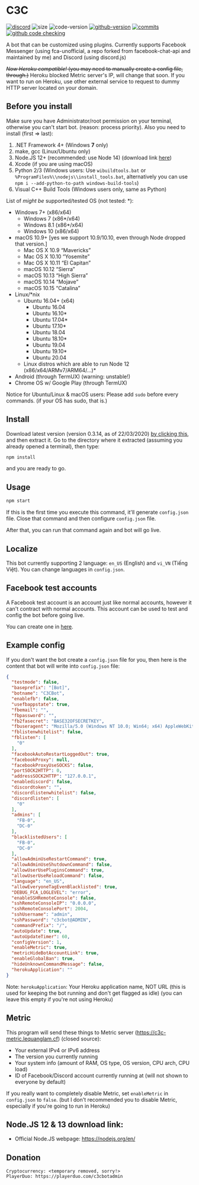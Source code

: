 # C3C
<a href="https://discord.gg/2A4bYJu"><img alt="discord" src="https://img.shields.io/discord/591223706643070976.svg?style=flat-square&label=discord"></a> <img alt="size" src="https://img.shields.io/github/repo-size/lequanglam/c3c.svg?style=flat-square&label=size"> <img alt="code-version" src="https://img.shields.io/badge/dynamic/json?color=red&label=code%20version&prefix=v&query=%24.version&url=https%3A%2F%2Fraw.githubusercontent.com%2Flequanglam%2Fc3c%2Fmaster%2Fpackage.json&style=flat-square"> <a href="https://github.com/lequanglam/c3c/releases"> <img alt="github-version" src="https://img.shields.io/github/v/release/lequanglam/c3c?include_prereleases&label=github%20version&style=flat-square"></a> <a href="https://github.com/lequanglam/c3c/commits"> <img alt="commits" src="https://img.shields.io/github/commit-activity/m/lequanglam/c3c.svg?label=commit&style=flat-square"></a> 
<a href="https://github.com/lequanglam/c3c/actions"><img alt="github code checking" src="https://github.com/lequanglam/c3c/workflows/Node.js%20CI/badge.svg?event=push&label=github%20code%20check&style=flat-square"></a>

A bot that can be customized using plugins. Currently supports Facebook Messenger (using fca-unofficial, a repo forked from facebook-chat-api and maintained by me) and Discord (using discord.js)

~~_Now Heroku compatible!_ (you may need to manually create a config file, through.)~~ Heroku blocked Metric server's IP, will change that soon.
If you want to run on Heroku, use other external service to request to dummy HTTP server located on your domain.

## Before you install
Make sure you have Administrator/root permission on your terminal, otherwise you can't start bot. (reason: process priority).
Also you need to install (first => last):

1. .NET Framework 4+ (Windows **7** only)
2. make, gcc (Linux/Ubuntu only)
3. Node.JS 12+ (recommended: use Node 14) (download link <a href="#Download">here</a>)
4. Xcode (if you are using macOS)
5. Python 2/3 (Windows users: Use `wibuildtools.bat` or `%ProgramFiles%\\nodejs\\install_tools.bat`, alternatively you can use `npm i --add-python-to-path windows-build-tools`)
6. Visual C++ Build Tools (Windows users only, same as Python)


List of *might be* supported/tested OS (not tested: \*):
- Windows 7+ (x86/x64)
  - Windows 7 (x86\*/x64)
  - Windows 8.1 (x86\*/x64)
  - Windows 10 (x86/x64)
- macOS 10.9+ [yes we support 10.9/10.10, even through Node dropped that version.]
  - Mac OS X 10.9 “Mavericks”
  - Mac OS X 10.10 “Yosemite”
  - Mac OS X 10.11 “El Capitan”
  - macOS 10.12 “Sierra”
  - macOS 10.13 “High Sierra”
  - macOS 10.14 “Mojave”
  - macOS 10.15 “Catalina”
- Linux/*nix
  - Ubuntu 16.04+ (x64)
    - Ubuntu 16.04
    - Ubuntu 16.10\*
    - Ubuntu 17.04\*
    - Ubuntu 17.10\*
    - Ubuntu 18.04
    - Ubuntu 18.10\*
    - Ubuntu 19.04
    - Ubuntu 19.10\*
    - Ubuntu 20.04
  - Linux distros which are able to run Node 12 (x86/x64/ARMv7/ARM64/...)\*
- Android (through TermUX) (warning: unstable!)
- Chrome OS w/ Google Play (through TermUX)

Notice for Ubuntu/Linux & macOS users: Please add `sudo` before every commands. (if your OS has sudo, that is.)

## Install
Download latest version (version 0.3.14, as of 22/03/2020) <a href="https://github.com/lequanglam/c3c/archive/0.3.14.zip">by clicking this</a>, and then extract it. Go to the directory where it extracted (assuming you already opened a terminal), then type: 
```bash
npm install
``` 
and you are ready to go.

## Usage
```bash
npm start
```

If this is the first time you execute this command, it'll generate `config.json` file. Close that command and then configure `config.json` file.

After that, you can run that command again and bot will go live.

## Localize
This bot currently supporting 2 language: `en_US` (English) and `vi_VN` (Tiếng Việt). You can change languages in `config.json`.

## Facebook test accounts
A Facebook test account is an account just like normal accounts, however it can't contract with normal accounts. This account can be used to test and config the bot before going live.

You can create one in [here](https://www.facebook.com/whitehat/accounts/).

## Example config
If you don't want the bot create a `config.json` file for you, then here is the content that bot will write into `config.json` file:
```json
{
  "testmode": false,
  "baseprefix": "[Bot]",
  "botname": "C3CBot",
  "enablefb": false,
  "usefbappstate": true,
  "fbemail": "",
  "fbpassword": "",
  "fb2fasecret": "BASE32OFSECRETKEY",
  "fbuseragent": "Mozilla/5.0 (Windows NT 10.0; Win64; x64) AppleWebKit/537.36 (KHTML, like Gecko) Chrome/80.0.3987.116 Safari/537.36",
  "fblistenwhitelist": false,
  "fblisten": [
    "0"
  ],
  "facebookAutoRestartLoggedOut": true,
  "facebookProxy": null,
  "facebookProxyUseSOCKS": false,
  "portSOCK2HTTP": 0,
  "addressSOCK2HTTP": "127.0.0.1",
  "enablediscord": false,
  "discordtoken": "",
  "discordlistenwhitelist": false,
  "discordlisten": [
    "0"
  ],
  "admins": [
    "FB-0",
    "DC-0"
  ],
  "blacklistedUsers": [
    "FB-0", 
    "DC-0"
  ],
  "allowAdminUseRestartCommand": true,
  "allowAdminUseShutdownCommand": false,
  "allowUserUsePluginsCommand": true,
  "allowUserUseReloadCommand": false,
  "language": "en_US",
  "allowEveryoneTagEvenBlacklisted": true,
  "DEBUG_FCA_LOGLEVEL": "error",
  "enableSSHRemoteConsole": false,
  "sshRemoteConsoleIP": "0.0.0.0",
  "sshRemoteConsolePort": 2004,
  "sshUsername": "admin",
  "sshPassword": "c3cbot@ADMIN",
  "commandPrefix": "/",
  "autoUpdate": true,
  "autoUpdateTimer": 60,
  "configVersion": 1,
  "enableMetric": true,
  "metricHideBotAccountLink": true,
  "enableGlobalBan": true,
  "hideUnknownCommandMessage": false,
  "herokuApplication": ""
}
```
Note: `herokuApplication`: Your Heroku application name, NOT URL (this is used for keeping the bot running and don't get flagged as idle) (you can leave this empty if you're not using Heroku)

## Metric
This program will send these things to Metric server (<https://c3c-metric.lequanglam.cf>) (closed source):
- Your external IPv4 or IPv6 address
- The version you currently running
- Your system info (amount of RAM, OS type, OS version, CPU arch, CPU load)
- ID of Facebook/Discord account currently running at (will not shown to everyone by default)

If you really want to completely disable Metric, set `enableMetric` in `config.json` to `false`. (but I don't recommended you to disable Metric, especially if you're going to run in Heroku)

<span name="Download"></span>
## Node.JS 12 & 13 download link:
- Official Node.JS webpage: https://nodejs.org/en/

## Donation
```
Cryptocurrency: <temporary removed, sorry!>
PlayerDuo: https://playerduo.com/c3cbotadmin
```
